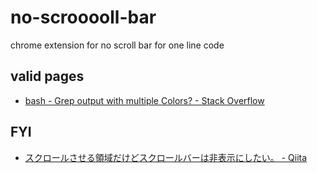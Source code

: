 # no-scrooooll-bar

chrome extension for no scroll bar for one line code

## valid pages
* [bash \- Grep output with multiple Colors? \- Stack Overflow]( https://stackoverflow.com/questions/17236005/grep-output-with-multiple-colors )

## FYI
* [スクロールさせる領域だけどスクロールバーは非表示にしたい。 \- Qiita]( https://qiita.com/naru0504/items/ff0c77775223dc5a9148 )
